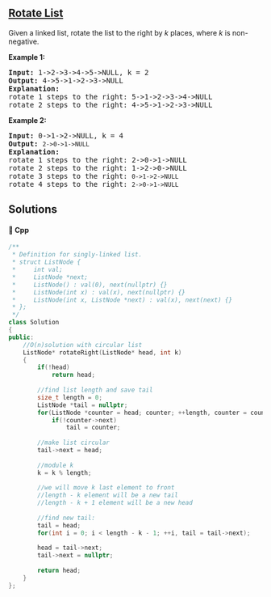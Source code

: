 ## [Rotate List](https://leetcode.com/problems/rotate-list)

<p>Given a linked&nbsp;list, rotate the list to the right by <em>k</em> places, where <em>k</em> is non-negative.</p>

<p><strong>Example 1:</strong></p>

<pre>
<strong>Input:</strong> 1-&gt;2-&gt;3-&gt;4-&gt;5-&gt;NULL, k = 2
<strong>Output:</strong> 4-&gt;5-&gt;1-&gt;2-&gt;3-&gt;NULL
<strong>Explanation:</strong>
rotate 1 steps to the right: 5-&gt;1-&gt;2-&gt;3-&gt;4-&gt;NULL
rotate 2 steps to the right: 4-&gt;5-&gt;1-&gt;2-&gt;3-&gt;NULL
</pre>

<p><strong>Example 2:</strong></p>

<pre>
<strong>Input:</strong> 0-&gt;1-&gt;2-&gt;NULL, k = 4
<strong>Output:</strong> <code>2-&gt;0-&gt;1-&gt;NULL</code>
<strong>Explanation:</strong>
rotate 1 steps to the right: 2-&gt;0-&gt;1-&gt;NULL
rotate 2 steps to the right: 1-&gt;2-&gt;0-&gt;NULL
rotate 3 steps to the right:&nbsp;<code>0-&gt;1-&gt;2-&gt;NULL</code>
rotate 4 steps to the right:&nbsp;<code>2-&gt;0-&gt;1-&gt;NULL</code></pre>


## Solutions
#### 🧠 Cpp
```cpp
/**
 * Definition for singly-linked list.
 * struct ListNode {
 *     int val;
 *     ListNode *next;
 *     ListNode() : val(0), next(nullptr) {}
 *     ListNode(int x) : val(x), next(nullptr) {}
 *     ListNode(int x, ListNode *next) : val(x), next(next) {}
 * };
 */
class Solution
{
public:
    //O(n)solution with circular list
    ListNode* rotateRight(ListNode* head, int k)
    {
        if(!head)
            return head;
        
        //find list length and save tail
        size_t length = 0;
        ListNode *tail = nullptr;
        for(ListNode *counter = head; counter; ++length, counter = counter->next)
            if(!counter->next)
                tail = counter;
        
        //make list circular
        tail->next = head;
        
        //module k
        k = k % length;
        
        //we will move k last element to front
        //length - k element will be a new tail
        //length - k + 1 element will be a new head
        
        //find new tail:
        tail = head;
        for(int i = 0; i < length - k - 1; ++i, tail = tail->next);
        
        head = tail->next;
        tail->next = nullptr;
        
        return head;
    }
};
```
